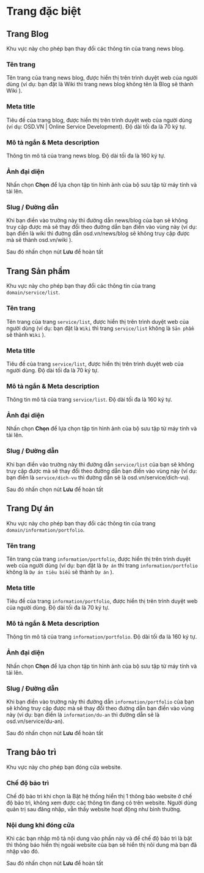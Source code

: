 # Trang đặc biệt

## Trang Blog

Khu vực này cho phép bạn thay đổi các thông tin  của trang news blog.

### Tên trang

Tên trang của trang news blog, được hiển thị trên trình duyệt web của người dùng (ví dụ: bạn đặt là Wiki thì trang news blog không tên là Blog sẽ thành Wiki ).

### Meta title 

Tiêu đề của trang blog, được hiển thị trên trình duyệt web của người dùng (ví dụ: OSD.VN | Online Service Development). Độ dài tối đa là 70 ký tự.

### Mô tả ngắn & Meta description

Thông tin mô tả của trang news blog. Độ dài tối đa là 160 ký tự.

### Ảnh đại diện

Nhấn chọn **Chọn** để lựa chọn tập tin hình ảnh của bộ sưu tập từ máy tính và tải lên.

### Slug / Đường dẫn

Khi bạn điền vào trường này thì đường dẫn news/blog của bạn sẽ không truy cập được mà sẽ thay đổi theo đường dẫn bạn điền vào vùng này (ví dụ: bạn điền là wiki thì đường dẫn osd.vn/news/blog sẽ không truy cập được mà sẽ thành osd.vn/wiki ).

Sau đó nhấn chọn nút **Lưu** để hoàn tất

## Trang Sản phẩm

Khu vực này cho phép bạn thay đổi các thông tin của trang `domain/service/list`.

### Tên trang

Tên trang của trang `service/list`, được hiển thị trên trình duyệt web của người dùng (ví dụ: bạn đặt là `Wiki` thì trang `service/list` không là `Sản phẩm` sẽ thành `Wiki` ).

### Meta title 

Tiêu đề của trang `service/list`, được hiển thị trên trình duyệt web của người dùng. Độ dài tối đa là 70 ký tự.

### Mô tả ngắn & Meta description

Thông tin mô tả của trang `service/list`. Độ dài tối đa là 160 ký tự.

### Ảnh đại diện

Nhấn chọn **Chọn** để lựa chọn tập tin hình ảnh của bộ sưu tập từ máy tính và tải lên.

### Slug / Đường dẫn

Khi bạn điền vào trường này thì đường dẫn `service/list` của bạn sẽ không truy cập được mà sẽ thay đổi theo đường dẫn bạn điền vào vùng này (ví dụ: bạn điền là `service/dich-vu` thì đường dẫn sẽ là osd.vn/service/dich-vu).

Sau đó nhấn chọn nút **Lưu** để hoàn tất

## Trang Dự án

Khu vực này cho phép bạn thay đổi các thông tin của trang `domain/information/portfolio`.

### Tên trang

Tên trang của trang `information/portfolio`, được hiển thị trên trình duyệt web của người dùng (ví dụ: bạn đặt là `Dự án` thì trang `information/portfolio` không là `Dự án tiêu biểu` sẽ thành `Dự án` ).

### Meta title 

Tiêu đề của trang `information/portfolio`, được hiển thị trên trình duyệt web của người dùng. Độ dài tối đa là 70 ký tự.

### Mô tả ngắn & Meta description

Thông tin mô tả của trang `information/portfolio`. Độ dài tối đa là 160 ký tự.

### Ảnh đại diện

Nhấn chọn **Chọn** để lựa chọn tập tin hình ảnh của bộ sưu tập từ máy tính và tải lên.

### Slug / Đường dẫn

Khi bạn điền vào trường này thì đường dẫn `information/portfolio` của bạn sẽ không truy cập được mà sẽ thay đổi theo đường dẫn bạn điền vào vùng này (ví dụ: bạn điền là `information/du-an` thì đường dẫn sẽ là osd.vn/service/du-an).

Sau đó nhấn chọn nút **Lưu** để hoàn tất


## Trang bảo trì

Khu vực này cho phép bạn đóng cửa website.

### Chế độ bảo trì

Chế độ bảo trì khi chọn là Bật hệ thống hiển thị 1 thông báo website ở chế độ bảo trì, không xem được các thông tin đang có trên website. Người dùng quản trị sau đăng nhập, vẫn thấy website hoạt động như bình thường.

### Nội dung khi đóng cửa

Khi các bạn nhập mô tả nội dung vào phần này và để chế độ bảo trì là bật thì thông báo hiển thị ngoài website của bạn sẽ hiển thị nôi dung mà bạn đã nhập vào đó.

Sau đó nhấn chọn nút **Lưu** để hoàn tất
